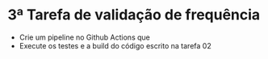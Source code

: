 # 3ª Tarefa de validação de frequência
- Crie um pipeline no Github Actions que
- Execute os testes e a build do código escrito na tarefa 02
